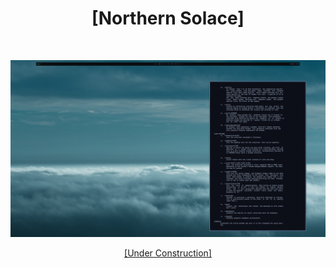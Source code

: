 <h1 align="center"> [Northern Solace] </h1> <br>
<p align="center">
  <a href="https://raw.githubusercontent.com/ksnxyz/.dotfiles/main/TBA.png">
    <img alt="TBA" title="TBA" src="https://github.com/ksnxyz/.dotfiles/blob/main/TBA.png"
  </a>
</p>

<p align="center">
  [Under Construction]
</p>
